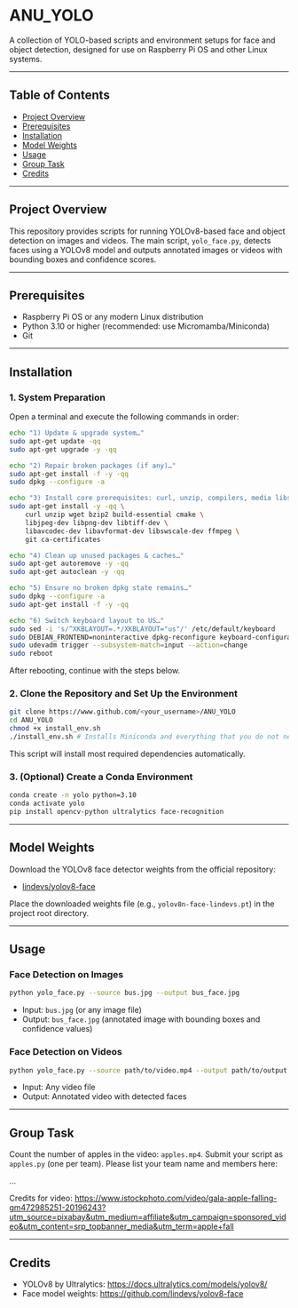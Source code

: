 # ANU_YOLO

A collection of YOLO-based scripts and environment setups for face and object detection, designed for use on Raspberry Pi OS and other Linux systems.

---

## Table of Contents
- [Project Overview](#project-overview)
- [Prerequisites](#prerequisites)
- [Installation](#installation)
- [Model Weights](#model-weights)
- [Usage](#usage)
- [Group Task](#group-task)
- [Credits](#credits)

---

## Project Overview
This repository provides scripts for running YOLOv8-based face and object detection on images and videos. The main script, `yolo_face.py`, detects faces using a YOLOv8 model and outputs annotated images or videos with bounding boxes and confidence scores.

---

## Prerequisites
- Raspberry Pi OS or any modern Linux distribution
- Python 3.10 or higher (recommended: use Micromamba/Miniconda)
- Git

---

## Installation

### 1. System Preparation
Open a terminal and execute the following commands in order:

```bash
echo "1) Update & upgrade system…"
sudo apt-get update -qq
sudo apt-get upgrade -y -qq

echo "2) Repair broken packages (if any)…"
sudo apt-get install -f -y -qq
sudo dpkg --configure -a

echo "3) Install core prerequisites: curl, unzip, compilers, media libs…"
sudo apt-get install -y -qq \
    curl unzip wget bzip2 build-essential cmake \
    libjpeg-dev libpng-dev libtiff-dev \
    libavcodec-dev libavformat-dev libswscale-dev ffmpeg \
    git ca-certificates

echo "4) Clean up unused packages & caches…"
sudo apt-get autoremove -y -qq
sudo apt-get autoclean -y -qq

echo "5) Ensure no broken dpkg state remains…"
sudo dpkg --configure -a
sudo apt-get install -f -y -qq

echo "6) Switch keyboard layout to US…"
sudo sed -i 's/^XKBLAYOUT=.*/XKBLAYOUT="us"/' /etc/default/keyboard
sudo DEBIAN_FRONTEND=noninteractive dpkg-reconfigure keyboard-configuration
sudo udevadm trigger --subsystem-match=input --action=change
sudo reboot
```

After rebooting, continue with the steps below.

### 2. Clone the Repository and Set Up the Environment

```bash
git clone https://www.github.com/<your_username>/ANU_YOLO
cd ANU_YOLO
chmod +x install_env.sh
./install_env.sh # Installs Miniconda and everything that you do not need to worry about
```

This script will install most required dependencies automatically.

### 3. (Optional) Create a Conda Environment

```bash
conda create -n yolo python=3.10
conda activate yolo
pip install opencv-python ultralytics face-recognition
```

---

## Model Weights

Download the YOLOv8 face detector weights from the official repository:
- [lindevs/yolov8-face](https://github.com/lindevs/yolov8-face)

Place the downloaded weights file (e.g., `yolov8n-face-lindevs.pt`) in the project root directory.

---

## Usage

### Face Detection on Images

```bash
python yolo_face.py --source bus.jpg --output bus_face.jpg
```
- Input: `bus.jpg` (or any image file)
- Output: `bus_face.jpg` (annotated image with bounding boxes and confidence values)

### Face Detection on Videos

```bash
python yolo_face.py --source path/to/video.mp4 --output path/to/output.mp4
```
- Input: Any video file
- Output: Annotated video with detected faces

---

## Group Task

Count the number of apples in the video: `apples.mp4`. Submit your script as `apples.py` (one per team). Please list your team name and members here:

...

Credits for video: https://www.istockphoto.com/video/gala-apple-falling-gm472985251-20196243?utm_source=pixabay&utm_medium=affiliate&utm_campaign=sponsored_video&utm_content=srp_topbanner_media&utm_term=apple+fall

---

## Credits
- YOLOv8 by Ultralytics: https://docs.ultralytics.com/models/yolov8/
- Face model weights: https://github.com/lindevs/yolov8-face
